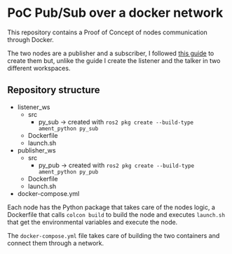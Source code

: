 # PoC Pub/Sub over a docker network
This repository contains a Proof of Concept of nodes communication through Docker.

The two nodes are a publisher and a subscriber, I followed [this guide](https://docs.ros.org/en/galactic/Tutorials/Writing-A-Simple-Py-Publisher-And-Subscriber.html) to create them but, unlike the guide I create the listener and the talker in two different workspaces.

## Repository structure
- listener_ws
    - src
        - py_sub $\rightarrow$ created with `ros2 pkg create --build-type ament_python py_sub` 
    - Dockerfile
    - launch.sh
- publisher_ws
    - src
        - py_pub $\rightarrow$ created with `ros2 pkg create --build-type ament_python py_pub` 
    - Dockerfile
    - launch.sh
- docker-compose.yml

Each node has the Python package that takes care of the nodes logic, a Dockerfile that calls `colcon build` to build the node and executes `launch.sh` that get the environmental variables and execute the node.

The `docker-compose.yml` file takes care of building the two containers and connect them through a network. 


